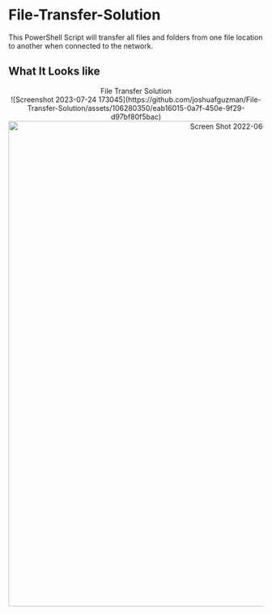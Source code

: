 # File-Transfer-Solution
This PowerShell Script will transfer all files and folders from one file location to another when connected to the network.

<h2>What It Looks like</h2>
<p align="center">
 File Transfer Solution<br>
  ![Screenshot 2023-07-24 173045](https://github.com/joshuafguzman/File-Transfer-Solution/assets/106280350/eab16015-0a7f-450e-9f29-d97bf80f5bac)


<img width="960" alt="Screen Shot 2022-06-12 at 4 06 15 PM" src="https://user-images.githubusercontent.com/106280350/173253649-b3a90418-b9a2-4838-acd6-4d8deb4361da.png">
